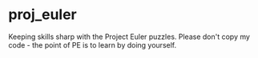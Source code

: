 # proj_euler
Keeping skills sharp with the Project Euler puzzles.
Please don't copy my code - the point of PE is to learn by doing yourself.
